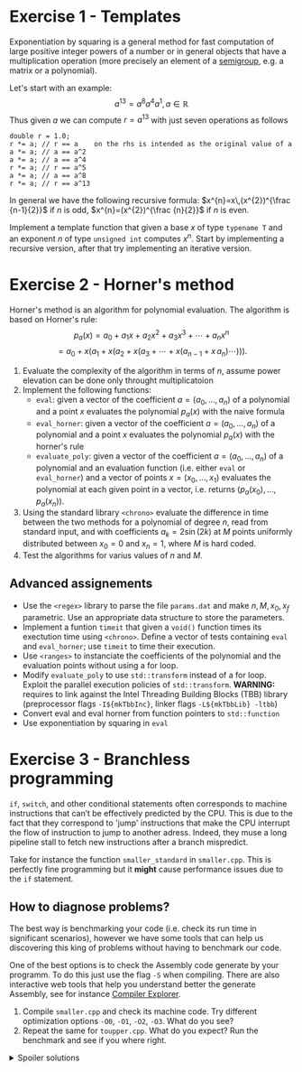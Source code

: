 # Exercise 1 - Templates
Exponentiation by squaring is a general method for fast computation of large positive integer powers of a number or in general objects that have a multiplication operation (more precisely an element of a [semigroup](https://en.wikipedia.org/wiki/Semigroup), e.g. a matrix or a polynomial). 

Let's start with an example:
$$a^{13} = a^8 a^4 a^1, a \in \mathbb R$$
Thus given $a$ we can compute $r=a^{13}$ with just seven operations as follows
```
double r = 1.0;
r *= a; // r == a    on the rhs is intended as the original value of a
a *= a; // a == a^2
a *= a; // a == a^4
r *= a; // r == a^5
a *= a; // a == a^8
r *= a; // r == a^13
```

In general we have the following recursive formula:
$x^{n}=x\,(x^{2})^{\frac {n-1}{2}}$ if $n$ is odd, $x^{n}=(x^{2})^{\frac {n}{2}}$ if $n$ is even.


Implement a template function that given a base $x$ of type `typename T` and an exponent $n$ of type `unsigned int` computes $x^n$. Start by implementing a recursive version, after that try implementing an iterative version.

# Exercise 2 - Horner's method
Horner's method is an algorithm for polynomial evaluation. The algorithm is based on Horner's rule:
$$p_a(x) = a_{0}+a_{1}x+a_{2}x^{2}+a_{3}x^{3}+\cdots +a_{n}x^{n}$$
$$=a_{0}+x{\bigg (}a_{1}+x{\Big (}a_{2}+x{\big (}a_{3}+\cdots +x(a_{n-1}+x\,a_{n})\cdots {\big )}{\Big )}{\bigg )}.$$
1. Evaluate the complexity of the algorithm in terms of $n$, assume power elevation can be done only throught multiplicatoion
2. Implement the following functions:
    - `eval`: given a vector of the coefficient $a=(a_0, ..., a_n)$ of a polynomial and a point $x$ evaluates the polynomial $p_a(x)$ with the naive formula
    - `eval_horner`: given a vector of the coefficient $a=(a_0, ..., a_n)$ of a polynomial and a point $x$ evaluates the polynomial $p_a(x)$ with the horner's rule
    - `evaluate_poly`: given a vector of the coefficient $a=(a_0, ..., a_n)$ of a polynomial and an evaluation function (i.e. either `eval` or `eval_horner`) and a vector of points $x=(x_0, ..., x_1)$ evaluates the polynomial at each given point in a vector, i.e. returns $(p_a(x_0), ..., p_a(x_n))$.
3. Using the standard library `<chrono>` evaluate the difference in time between the two methods for a polynomial of degree $n$, read from standard input, and with coefficients $a_k = 2\sin(2k)$ at $M$ points uniformly distributed between $x_0=0$ and $x_n=1$, where $M$ is hard coded.
4. Test the algorithms for varius values of $n$ and $M$.

## Advanced assignements
- Use the `<regex>` library to parse the file `params.dat` and make $n, M, x_0, x_f$ parametric. Use an appropriate data structure to store the parameters.
- Implement a funtion `timeit` that given a `void()` function times its exectution time using `<chrono>`. Define a vector of tests containing `eval` and `eval_horner`; use `timeit` to time their execution. 
- Use `<ranges>` to instanciate the coefficients of the polynomial and the evaluation points without using a for loop.
- Modify `evaluate_poly` to use `std::transform` instead of a for loop. Exploit the parallel execution policies of `std::transform`. **WARNING:** requires to link against the Intel Threading Building Blocks (TBB) library (preprocessor flags `-I${mkTbbInc}`, linker flags `-L${mkTbbLib} -ltbb`)
- Convert eval and eval horner from function pointers to `std::function`
- Use exponentiation by squaring in `eval`


# Exercise 3 - Branchless programming
`if`, `switch`, and other conditional statements often corresponds to machine instructions that can’t be effectively predicted by the CPU. This is due to the fact that they correspond to 'jump' instructions that make the CPU interrupt the flow of instruction to jump to another adress. Indeed, they muse a long pipeline stall to fetch new instructions after a branch mispredict.

Take for instance the function `smaller_standard` in `smaller.cpp`. This is perfectly fine programming but it **might** cause performance issues due to the `if` statement.

## How to diagnose problems?
The best way is benchmarking your code (i.e. check its run time in significant scenarios), however we have some tools that can help us discovering this king of problems without having to benchmark our code.

One of the best options is to check the Assembly code generate by your programm. To do this just use the flag `-S` when compiling. There are also interactive web tools that help you understand better the generate Assembly, see for instance [Compiler Explorer](https://godbolt.org/).

1. Compile `smaller.cpp` and check its machine code. Try different optimization options `-O0`, `-O1`, `-O2`, `-O3`. What do you see?
2. Repeat the same for `toupper.cpp`. What do you expect? Run the benchmark and see if you where right.

<details>
<summary>Spoiler solutions</summary>

1. `g++ smaller.cpp -S -O3`. The compiler actually saw what we were trying to do and found a branchless way to do that. It lead to something like the following: it compares `a` and `b`, moves `b` into the memory pointed by `eax` and conditionally moves `a` into `b` if it is less.
```
cmp     [a], [b]
mov     eax, [b]
cmovle  eax, [a]
```

2. `g++ toupper.cpp -S -O3`. In this case the branchless version is much faster and lead to smaller code without the `ja` instruction. Running the benchmark should result in a running time that is 50%-65% smaller.

</details>